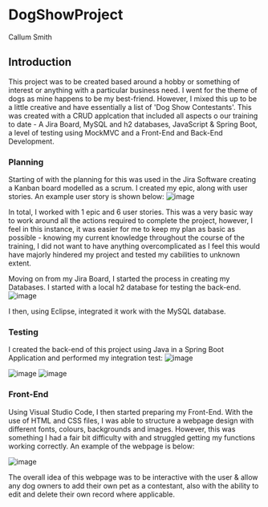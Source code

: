 # DogShowProject

Callum Smith

## Introduction

This project was to be created based around a hobby or something of interest or anything with a particular business need. I went for the theme of dogs as mine happens to be my best-friend. However, I mixed this up to be a little creative and have essentially a list of 'Dog Show Contestants'. This was created with a CRUD applcation that included all aspects o our training to date - A Jira Board, MySQL and h2 databases, JavaScript & Spring Boot, a level of testing using MockMVC and a Front-End and Back-End Development.

### Planning

Starting of with the planning for this was used in the Jira Software creating a Kanban board modelled as a scrum. I created my epic, along with user stories. An example user story is shown below:
![image](https://user-images.githubusercontent.com/98025236/157758803-4e419f50-3422-40a4-a022-050f50646adf.png)

In total, I worked with 1 epic and 6 user stories. This was a very basic way to work around all the actions required to complete the project, however, I feel in this instance, it was easier for me to keep my plan as basic as possible - knowing my current knowledge throughout the course of the training, I did not want to have anything overcomplicated as I feel this would have majorly hindered my project and tested my cabilities to unknown extent.

Moving on from my Jira Board, I started the process in creating my Databases. I started with a local h2 database for testing the back-end. 
![image](https://user-images.githubusercontent.com/98025236/157759843-1a9969e3-03d3-41e8-a956-3b59ad38ab34.png)

I then, using Eclipse, integrated it work with the MySQL database.

### Testing

I created the back-end of this project using Java in a Spring Boot Application and performed my integration test:
![image](https://user-images.githubusercontent.com/98025236/157760235-19b60f17-5e04-47c7-a0b5-8a4e33dc1c11.png)

![image](https://user-images.githubusercontent.com/98025236/157760517-fe95511e-caa2-481b-adab-50028bf2f0b3.png)
![image](https://user-images.githubusercontent.com/98025236/157760642-c01e1ab5-340c-41ee-86c3-260f265eff87.png)

### Front-End

Using Visual Studio Code, I then started preparing my Front-End. With the use of HTML and CSS files, I was able to structure a webpage design with different fonts, colours, backgrounds and images. However, this was something I had a fair bit difficulty with and struggled getting my functions working correctly. An example of the webpage is below:

![image](https://user-images.githubusercontent.com/98025236/157761163-fecb83d6-92b4-4032-898b-99e56018984a.png)

The overall idea of this webpage was to be interactive with the user & allow any dog owners to add their own pet as a contestant, also with the ability to edit and delete their own record where applicable.
